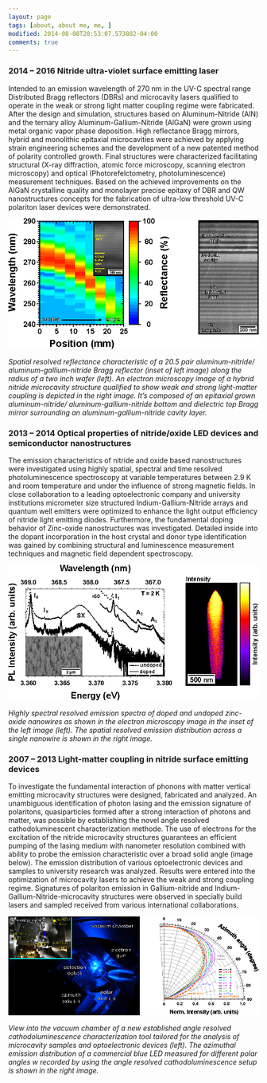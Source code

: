 ```yaml
---
layout: page
tags: [about, about me, me, ]
modified: 2014-08-08T20:53:07.573882-04:00
comments: true
---
```


### 2014 – 2016 Nitride ultra-violet surface emitting laser
Intended to an emission wavelength of 270 nm in the UV-C spectral range Distributed Bragg reflectors (DBRs) and microcavity lasers qualified to operate in the weak or strong light matter coupling regime were fabricated. After the design and simulation, structures based on Aluminum-Nitride (AlN) and the ternary alloy Aluminum-Gallium-Nitride (AlGaN) were grown using metal organic vapor phase deposition. High reflectance Bragg mirrors, hybrid and monolithic epitaxial microcavities were achieved by applying strain engineering schemes and the development of a new patented method of polarity controlled growth. Final structures were characterized facilitating structural (X-ray diffraction, atomic force microscopy, scanning electron microscopy) and optical (Photorefelctometry, photoluminescence) measurement techniques. Based on the achieved improvements on the AlGaN crystalline quality and monolayer precise epitaxy of DBR and QW nanostructures concepts for the fabrication of ultra-low threshold UV-C polariton laser devices were demonstrated.
  
![picture](../images/project_NCSU_image.png)
   
*Spatial resolved reflectance characteristic of a 20.5 pair aluminum-nitride/ aluminum-gallium-nitride Bragg reflector (inset of left image) along the radius of a two inch wafer (left). An electron microscopy image of a hybrid nitride microcavity structure qualified to show weak and strong light-matter coupling is depicted in the right image. It’s composed of an epitaxial grown aluminum-nitride/ aluminum-gallium-nitride bottom and dielectric top Bragg mirror surrounding an aluminum-gallium-nitride cavity layer.*
  
          
### 2013 – 2014 Optical properties of nitride/oxide LED devices and semiconductor nanostructures
The emission characteristics of nitride and oxide based nanostructures were investigated using highly spatial, spectral and time resolved photoluminescence spectroscopy at variable temperatures between 2.9 K and room temperature and under the influence of strong magnetic fields. In close collaboration to a leading optoelectronic company and university institutions micrometer size structured Indium-Gallium-Nitride arrays and quantum well emitters were optimized to enhance the light output efficiency of nitride light emitting diodes. Furthermore, the fundamental doping behavior of Zinc-oxide nanostructures was investigated. Detailed inside into the dopant incorporation in the host crystal and donor type identification was gained by combining structural and luminescence measurement techniques and magnetic field dependent spectroscopy. 
  
![picture](../images/project_TUB_image.png)
  
*Highly spectral resolved emission spectra of doped and undoped zinc-oxide nanowires as shown in the electron microscopy image in the inset of the left image (left). The spatial resolved emission distribution across a single nanowire is shown in the right image.*
  
     
### 2007 – 2013 Light-matter coupling in nitride surface emitting devices 
To investigate the fundamental interaction of phonons with matter vertical emitting microcavity structures were designed, fabricated and analyzed. An unambiguous identification of photon lasing and the emission signature of polaritons, quasiparticles formed after a strong interaction of photons and matter, was possible by establishing the novel angle resolved cathodoluminescent characterization methode. The use of electrons for the excitation of the nitride microcavity structures guarantees an efficient pumping of the lasing medium with nanometer resolution combined with ability to probe the emission characteristic over a broad solid angle (image below). The emission distribution of various optoelectronic devices and samples to university research was analyzed. Results were entered into the optimization of microcavity lasers to achieve the weak and strong coupling regime. Signatures of polariton emission in Gallium-nitride and Indium-Gallium-Nitride-microcavity structures were observed in specially build lasers and sampled received from various international collaborations. 
  
![picture](../images/project_OvGU_image.png) 
  
*View into the vacuum chamber of a new established angle resolved cathodoluminescence characterization tool tailored for the analysis of microcavity samples and optoelectronic devices (left). The azimuthal emission distribution of a commercial blue LED measured for different polar angles w recorded by using the angle resolved cathodoluminescence setup is shown in the right image.*
